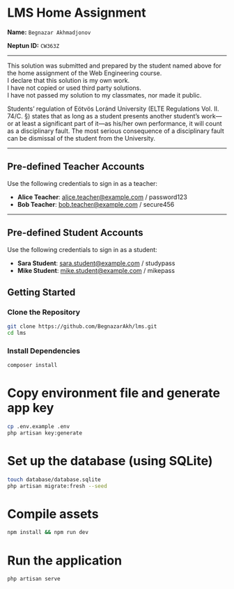 # LMS Home Assignment

**Name:** `Begnazar Akhmadjonov`

**Neptun ID:** `CW363Z`

---

This solution was submitted and prepared by the student named above for the home assignment of the Web Engineering course.  
I declare that this solution is my own work.  
I have not copied or used third party solutions.  
I have not passed my solution to my classmates, nor made it public.  

Students’ regulation of Eötvös Loránd University (ELTE Regulations Vol. II. 74/C. §) states that as long as a student presents another student’s work—or at least a significant part of it—as his/her own performance, it will count as a disciplinary fault. The most serious consequence of a disciplinary fault can be dismissal of the student from the University.

---

## Pre-defined Teacher Accounts

Use the following credentials to sign in as a teacher:

- **Alice Teacher**: alice.teacher@example.com / password123  
- **Bob Teacher**: bob.teacher@example.com / secure456

---

## Pre-defined Student Accounts

Use the following credentials to sign in as a student:

- **Sara Student**: sara.student@example.com / studypass
- **Mike Student**: mike.student@example.com / mikepass


## Getting Started

### Clone the Repository

```bash
git clone https://github.com/BegnazarAkh/lms.git
cd lms

```

### Install Dependencies

```bash
composer install
```
# Copy environment file and generate app key

```bash
cp .env.example .env
php artisan key:generate
```

# Set up the database (using SQLite)

```bash
touch database/database.sqlite
php artisan migrate:fresh --seed
```

# Compile assets

```bash
npm install && npm run dev
```

# Run the application

```bash
php artisan serve
```

